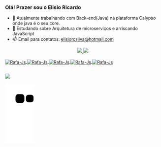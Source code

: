 ### Olá! Prazer sou o Elisio Ricardo


- 🔭 Atualmente trabalhando com Back-end(Java) na plataforma Calypso onde java é o seu core.
- 🌱 Estudando sobre Arquitetura de microserviços e arriscando JavaScript
- 📫 Email para contatos: elisiorcsilva@hotmail.com


<div align="center">
  <a href="https://github.com/elisio-ricardo">
  <img height="170em" src="https://github-readme-stats.vercel.app/api?username=elisio-ricardo&show_icons=true&theme=dracula&include_all_commits=true&count_private=true"/>
  <img height="170em" src="https://github-readme-stats.vercel.app/api/top-langs/?username=elisio-ricardo&layout=compact&langs_count=7&theme=dracula"/>
</div>
<div style="display: inline_block"><br>
  <i class="devicon-github-original colored"></i>
  
  <img align="center" alt="Rafa-Js" height="40" width="50" src="https://cdn.jsdelivr.net/gh/devicons/devicon/icons/java/java-original.svg" />          
  <img align="center" alt="Rafa-Js" height="30" width="40" src="https://cdn.jsdelivr.net/gh/devicons/devicon/icons/github/github-original.svg" />  
  <img align="center" alt="Rafa-Js" height="30" width="40" src="https://cdn.jsdelivr.net/gh/devicons/devicon/icons/git/git-original.svg" />  
  <img align="center" alt="Rafa-Js" height="30" width="40" src="https://cdn.jsdelivr.net/gh/devicons/devicon/icons/html5/html5-original.svg" />
  <img align="center" alt="Rafa-Js" height="50" width="50" src="https://cdn.jsdelivr.net/gh/devicons/devicon/icons/spring/spring-plain-wordmark.svg" />
                   
           
  
</div>
  
  ##
 
<div>     
  <a href="https://www.linkedin.com/in/elisio-ricardo-canuto-6a6147b4" target="_blank"><img src="https://img.shields.io/badge/-LinkedIn-%230077B5?style=for-the-badge&logo=linkedin&logoColor=white" target="_blank"></a> 
 
  ![Snake animation](https://github.com/rafaballerini/rafaballerini/blob/output/github-contribution-grid-snake.svg)
 
</div>


